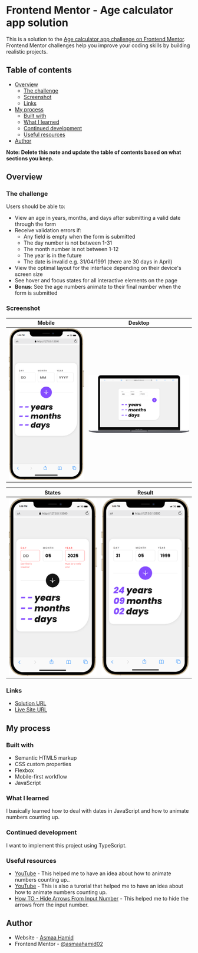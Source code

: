 # Frontend Mentor - Age calculator app solution

This is a solution to the [Age calculator app challenge on Frontend Mentor](https://www.frontendmentor.io/challenges/age-calculator-app-dF9DFFpj-Q). Frontend Mentor challenges help you improve your coding skills by building realistic projects.

## Table of contents

- [Overview](#overview)
  - [The challenge](#the-challenge)
  - [Screenshot](#screenshot)
  - [Links](#links)
- [My process](#my-process)
  - [Built with](#built-with)
  - [What I learned](#what-i-learned)
  - [Continued development](#continued-development)
  - [Useful resources](#useful-resources)
- [Author](#author)

**Note: Delete this note and update the table of contents based on what sections you keep.**

## Overview

### The challenge

Users should be able to:

- View an age in years, months, and days after submitting a valid date through the form
- Receive validation errors if:
  - Any field is empty when the form is submitted
  - The day number is not between 1-31
  - The month number is not between 1-12
  - The year is in the future
  - The date is invalid e.g. 31/04/1991 (there are 30 days in April)
- View the optimal layout for the interface depending on their device's screen size
- See hover and focus states for all interactive elements on the page
- **Bonus**: See the age numbers animate to their final number when the form is submitted

### Screenshot

|               Mobile                |                Desktop                |
| :---------------------------------: | :-----------------------------------: |
| ![Mobile](./screenshots/mobile.png) | ![Desktop](./screenshots/desktop.png) |

|               States                |               Result                |
| :---------------------------------: | :---------------------------------: |
| ![States](./screenshots/states.png) | ![Result](./screenshots/result.png) |

### Links

- [Solution URL](https://asmaahamid02.github.io/age-calculator-app)
- [Live Site URL](https://asmaahamid02.github.io/age-calculator-app)

## My process

### Built with

- Semantic HTML5 markup
- CSS custom properties
- Flexbox
- Mobile-first workflow
- JavaScript

### What I learned

I basically learned how to deal with dates in JavaScript and how to animate numbers counting up.

### Continued development

I want to implement this project using TypeScript.

### Useful resources

- [YouTube](https://www.youtube.com/watch?v=FaMW-CtExrs) - This helped me to have an idea about how to animate numbers counting up..
- [YouTube](https://www.youtube.com/watch?v=a6XIMIKmj9k) - This is also a turorial that helped me to have an idea about how to animate numbers counting up.
- [How TO - Hide Arrows From Input Number](https://www.w3schools.com/howto/howto_css_hide_arrow_number.asp) - This helped me to hide the arrows from the input number.

## Author

- Website - [Asmaa Hamid](https://linktr.ee/asmaahamid02)
- Frontend Mentor - [@asmaahamid02](https://www.frontendmentor.io/profile/asmaahamid02)
